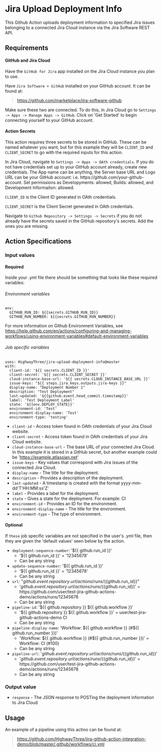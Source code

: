 # Jira Upload Deployment Info

This Github Action uploads deployment information to specified Jira issues belonging to a connected Jira Cloud instance via the Jira Software REST API. 

## Requirements

#### GitHub and Jira Cloud

Have the `GitHub for Jira` app installed on the Jira Cloud instance you plan to use. 

Have `Jira Software + GitHub` installed on your GitHub account. It can be found at:
> https://github.com/marketplace/jira-software-github

Make sure these two are connected. To do this, in Jira Cloud go to  `Settings -> Apps -> Manage Apps -> GitHub`. Click on 'Get Started' to begin connecting yourself to your GitHub account. 

#### Action Secrets
This action requires three secrets to be stored in GitHub. These can be named whatever you want, but for this example they will be `CLIENT_ID` and `CLIENT_SECRET` to go with the required inputs for this action.

In Jira Cloud, navigate to `Settings -> Apps -> OAth credentials`. If you do not have credentials set up to your GitHub account already, create new credentials. The App name can be anything, the Server base URL and Logo URL can be your GitHub account: i.e. https://<span></span>github.com/your-github-account. Set permissions as Developyments: allowed, Builds: allowed, and Development Informaiton: allowed.

`CLIENT_ID` is the Client ID generated in OAth credentials.

`CLIENT_SECRET` is the Client Secret generated in OAth credentials.

Navigate to `Github Repository -> Settings -> Secrets` if you do not already have the secrets saved in the GitHub repository's secrets. Add the ones you are missing. 

## Action Specifications

### Input values

#### Required

Inside your .yml file there should be something that looks like these required variables:

###### Environment variables

```
env:
  GITHUB_RUN_ID: ${{secrets.GITHUB_RUN_ID}}
  GITHUB_RUN_NUMBER: ${{secrets.GITHUB_RUN_NUMBER}}
```

For more information on Github Environment Variables, see https://help.github.com/en/actions/configuring-and-managing-workflows/using-environment-variables#default-environment-variables

###### Job specific variables

```
uses: HighwayThree/jira-upload-deployment-info@master
with:
  client-id: '${{ secrets.CLIENT_ID }}'
  client-secret: '${{ secrets.CLIENT_SECRET }}'
  cloud-instance-base-url: '${{ secrets.CLOUD_INSTANCE_BASE_URL }}'
  issue-keys: "${{ steps.jira_keys.outputs.jira-keys }}"
  display-name: "Deployment Number 1"
  description: "Test Deployment"
  last-updated: '${{github.event.head_commit.timestamp}}'
  label: 'Test Deployment Label'
  state: '${{env.DEPLOY_STATE}}'
  environment-id: 'Test'
  environment-display-name: 'Test'
  environment-type: 'testing'
```

- `client-id` - Access token found in OAth credentials of your Jira Cloud website.
- `client-secret` - Access token found in OAth credentials of your Jira Cloud website.
- `cloud-instance-base-url` - The base URL of your connected Jira Cloud. In this example it is stored in a GitHub secret, but another example could be 'https://example.atlassian.net'
- `issue-keys` - Key values that correspond with Jira issues of the connected Jira Cloud.
- `display-name` - The title for the deployment.
- `description` - Provides a description of the deployment.
- `last-updated` - A timestamp is created with the format yyyy-mm-dd'T'HH:MM:ss'Z'
- `label` - Provides a label for the deployment.
- `state` - Gives a state for the deployment. For example: CI
- `environment-id` - Provides an ID for the environment.
- `environment-display-name` - The title for the environment.
- `environment-type` - The type of environment.

#### Optional

If `these` job specific variables are not specified in the user's .yml file, then they are given the 'default values' seen below by the action.

- `deployment-sequence-number`: '${{ github.run_id }}'
  - '${{ github.run_id }}' = '12345678'
  - Can be any string
- `update-sequence-number`: '${{ github.run_id }}'
  - '${{ github.run_id }}' = '12345678'
  - Can be any string
- `url`: "${{github.event.repository.url}}/actions/runs/${{github.run_id}}"
  - '${{github.event.repository.url}}/actions/runs/${{github.run_id}}' = https://<span></span>github.com/user/test-jira-github-actions-demo/actions/runs/12345678
  - Can be any string
- `pipeline-id`: '${{ github.repository }} ${{ github.workflow }}'
  - '${{ github.repository }} ${{ github.workflow }}' = user/test-jira-github-actions-demo CI
  - Can be any string
- `pipeline-display-name`: 'Workflow: ${{ github.workflow }} (#${{ github.run_number }})'
  - 'Workflow: ${{ github.workflow }} (#${{ github.run_number }})' = Workflow: CI (#100)
  - Can be any string
- `pipeline-url`: '${{github.event.repository.url}}/actions/runs/${{github.run_id}}'
  - '${{github.event.repository.url}}/actions/runs/${{github.run_id}}' = https://<span></span>github.com/user/test-jira-github-actions-demo/actions/runs/12345678
  - Can be any string

### Output value

- `response` - The JSON response to POSTing the deployment information to Jira Cloud

## Usage

An example of a pipeline using this actino can be found at: 
> https://github.com/HighwayThree/jira-github-action-integration-demo/blob/master/.github/workflows/ci.yml
